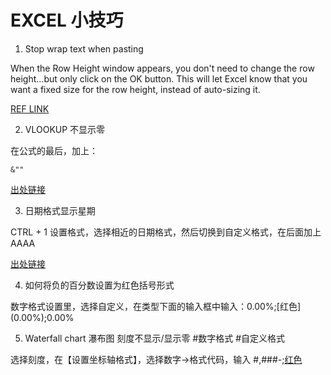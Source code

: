 # EXCEL 小技巧

1. Stop wrap text when pasting

When the Row Height window appears, you don't need to change the row height...but only click on the OK button. This will let Excel know that you want a fixed size for the row height, instead of auto-sizing it.

[REF LINK](https://www.techonthenet.com/excel/cells/stop_wrapping2013.php#:~:text=So%20when%20you%20paste%20text,Height%20from%20the%20popup%20menu)

2. VLOOKUP 不显示零

在公式的最后，加上：
```
&""
```
[出处链接](http://club.excelhome.net/thread-823908-1-1.html)

3. 日期格式显示星期

CTRL + 1 设置格式，选择相近的日期格式，然后切换到自定义格式，在后面加上 AAAA

[出处链接](https://zhidao.baidu.com/question/2140469591296544868.html)

4. 如何将负的百分数设置为红色括号形式

数字格式设置里，选择自定义，在类型下面的输入框中输入：0.00%;\[红色\](0.00%);0.00%

5. Waterfall chart 瀑布图 刻度不显示/显示零 #数字格式 #自定义格式

选择刻度，在【设置坐标轴格式】，选择数字->格式代码，输入
#,###-;[红色](#,###)
